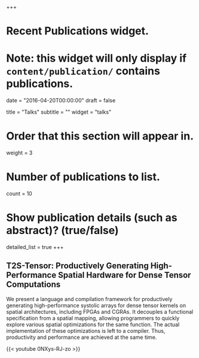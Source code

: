 +++
# Recent Publications widget.
# Note: this widget will only display if `content/publication/` contains publications.

date = "2016-04-20T00:00:00"
draft = false

title = "Talks"
subtitle = ""
widget = "talks"

# Order that this section will appear in.
weight = 3

# Number of publications to list.
count = 10

# Show publication details (such as abstract)? (true/false)
detailed_list = true
+++

## **T2S-Tensor: Productively Generating High-Performance Spatial Hardware for Dense Tensor Computations**

We present a language and compilation framework for productively generating high-performance systolic arrays for 
dense tensor kernels on spatial architectures, including FPGAs and CGRAs. It decouples a functional specification from a spatial
mapping, allowing programmers to quickly explore various spatial optimizations for the same function. The actual implementation
of these optimizations is left to a compiler. Thus, productivity and performance are achieved at the same time.

{{< youtube 0NXys-RJ-zo >}}

